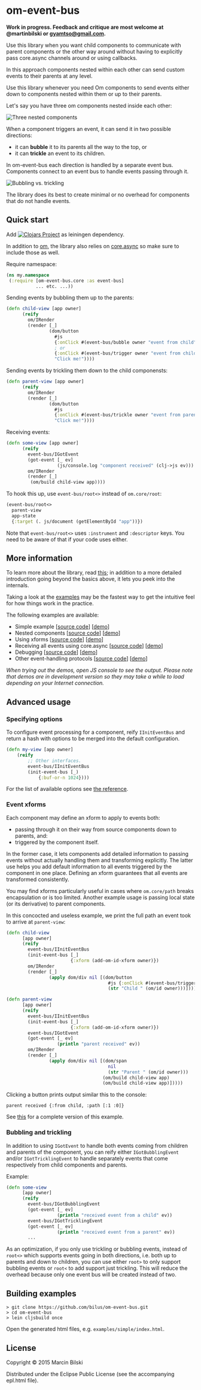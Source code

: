 # om-event-bus

**Work in progress. Feedback and critique are most welcome at @martinbilski or gyamtso@gmail.com.**



Use this library when you want child components to communicate with parent components or the other way around without
having to explicitly pass core.async channels around or using callbacks.

In this approach components nested within each other can send custom events to their parents at any level.

Use this library whenever you need Om components to send events either down to components nested within them or up to
their parents.

Let's say you have three om components nested inside each other:

![Three nested components](event_bus_1.png)

When a component triggers an event, it can send it in two possible directions:

 - it can **bubble** it to its parents all the way to the top, or
 - it can **trickle** an event to its children.

In om-event-bus each direction is handled by a separate event bus. Components connect to an event bus to handle events
passing through it.

![Bubbling vs. trickling](event_bus_2.png)

The library does its best to create minimal or no overhead for components that do not handle events.

## Quick start

Add [![Clojars Project](http://clojars.org/om-event-bus/latest-version.svg)](http://clojars.org/om-event-bus) as leiningen dependency.

In addition to [om](https://github.com/swannodette/om), the library also relies on
[core.async](https://github.com/clojure/core.async) so make sure to include those as well.

Require namespace:

```clojure
(ns my.namespace
 (:require [om-event-bus.core :as event-bus]
           ... etc. ...))
```

Sending events by bubbling them up to the parents:

```clojure
(defn child-view [app owner]
      (reify
        om/IRender
        (render [_]
                (dom/button
                  #js
                  {:onClick #(event-bus/bubble owner "event from child")}
                  ; or
                  {:onClick #(event-bus/trigger owner "event from child")}
                  "Click me!"))))
```

Sending events by trickling them down to the child componensts:

```clojure
(defn parent-view [app owner]
      (reify
        om/IRender
        (render [_]
                (dom/button
                  #js
                  {:onClick #(event-bus/trickle owner "event from parent")}
                  "Click me!"))))
```

Receiving events:

```clojure
(defn some-view [app owner]
      (reify
        event-bus/IGotEvent
        (got-event [_ ev]
                   (js/console.log "component received" (clj->js ev)))
        om/IRender
        (render [_]
         (om/build child-view app))))
```

To hook this up, use `event-bus/root<>` instead of `om.core/root`:

```clojure
(event-bus/root<>
  parent-view
  app-state
  {:target (. js/document (getElementById "app"))})
```

Note that `event-bus/root<>` uses `:instrument` and `:descriptor` keys. You need to be aware of that if your code uses either.

## More information

To learn more about the library, read [this](http://bilus.github.io/om-event-bus/); in addition to a more detailed
introduction going beyond the basics above, it lets you peek into the internals.

Taking a look at the [examples](https://github.com/bilus/om-event-bus/tree/master/examples) may be the fastest way to
get the intuitive feel for how things work in the practice.

The following examples are available:

*  Simple example [[source code](https://github.com/bilus/om-event-bus/blob/master/examples/simple/src/core.cljs)] [[demo](http://bilus.github.io/om-event-bus/examples/simple/index.html)]
*  Nested components [[source code](https://github.com/bilus/om-event-bus/blob/master/examples/nested/src/core.cljs)] [[demo](http://bilus.github.io/om-event-bus/examples/nested/index.html)]
*  Using xforms [[source code](https://github.com/bilus/om-event-bus/blob/master/examples/xform/src/core.cljs)] [[demo](http://bilus.github.io/om-event-bus/examples/xform/index.html)]
*  Receiving all events using core.async [[source code](https://github.com/bilus/om-event-bus/blob/master/examples/go_loop/src/core.cljs)] [[demo](http://bilus.github.io/om-event-bus/examples/go_loop/index.html)]
*  Debugging [[source code](https://github.com/bilus/om-event-bus/blob/master/examples/debug/src/core.cljs)] [[demo](http://bilus.github.io/om-event-bus/examples/debug/index.html)]
*  Other event-handling protocols [[source code](https://github.com/bilus/om-event-bus/blob/master/examples/protocols/src/core.cljs)] [[demo](http://bilus.github.io/om-event-bus/examples/protocols/index.html)]

*When trying out the demos, open JS console to see the output. Please note that demos are in development version so they may take a while to load depending on your Internet connection.*

## Advanced usage

### Specifying options

To configure event processing for a component, reify `IInitEventBus` and return a hash with options to be merged into
the default configuration.

```clojure
(defn my-view [app owner]
    (reify
        ;; Other interfaces.
        event-bus/IInitEventBus
        (init-event-bus [_)
            {:buf-or-n 1024})))
```

For the list of available options see [the reference](http://bilus.github.io/om-event-bus/).

### Event xforms

Each component may define an xform to apply to events both:

 - passing through it on their way from source components down to parents, and:
 - triggered by the component itself.

In the former case, it lets components add detailed information to passing events without actually handling them and
transforming explicitly. The latter use helps you add default information to all events triggered by the component in
one place. Defining an xform guarantees that all events are transformed consistently.

You may find xforms particularly useful in cases where `om.core/path` breaks encapsulation or is too limited. Another 
example usage is passing local state (or its derivative) to parent components.

In this concocted and useless example, we print the full path an event took to arrive at `parent-view`:

```clojure
(defn child-view
      [app owner]
      (reify
        event-bus/IInitEventBus
        (init-event-bus [_]
                        {:xform (add-om-id-xform owner)})
        om/IRender
        (render [_]
                (apply dom/div nil [(dom/button
                                      #js {:onClick #(event-bus/trigger owner {:from "child"})}
                                      (str "Child " (om/id owner)))]))))

(defn parent-view
      [app owner]
      (reify
        event-bus/IInitEventBus
        (init-event-bus [_]
                        {:xform (add-om-id-xform owner)})
        event-bus/IGotEvent
        (got-event [_ ev]
                   (println "parent received" ev))
        om/IRender
        (render [_]
                (apply dom/div nil [(dom/span
                                      nil
                                      (str "Parent " (om/id owner)))
                                    (om/build child-view app)
                                    (om/build child-view app)]))))
```

Clicking a button prints output similar this to the console:

```
parent received {:from child, :path [:1 :0]}
```

See [this](https://github.com/bilus/om-event-bus/tree/master/examples/xform) for a complete version of this example.


### Bubbling and trickling

In addition to using `IGotEvent` to handle both events coming from children and parents of the component, you can reify
either `IGotBubblingEvent` and/or `IGotTricklingEvent` to handle separately events that come respectively from child
components and parents.

Example:

```clojure
(defn some-view
      [app owner]
      (reify
        event-bus/IGotBubblingEvent
        (got-event [_ ev]
                   (println "received event from a child" ev))
        event-bus/IGotTricklingEvent
        (got-event [_ ev]
                   (println "received event from a parent" ev))
        ...
```

As an optimization, if you only use trickling or bubbling events, instead of `root<>` which supports events going in both directions,
i.e. both up to parents and down to children, you can use either `root>` to only support bubbling events or `root<` to
add support just trickling. This will reduce the overhead because only one event bus will be created instead of two.

## Building examples

```
> git clone https://github.com/bilus/om-event-bus.git
> cd om-event-bus
> lein cljsbuild once
```

Open the generated html files, e.g. `examples/simple/index.html`.


## License

Copyright © 2015 Marcin Bilski

Distributed under the Eclipse Public License (see the accompanying epl.html file).
